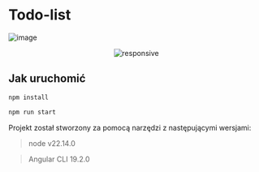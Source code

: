 # Todo-list

![image](https://github.com/user-attachments/assets/aa03849f-c18f-4d45-94c4-a2e44c9239b4)

<p align="center">
  <img src="https://github.com/user-attachments/assets/6b4019c9-6f67-4034-b684-cf8e6fed30df" alt="responsive"">
</p>

## Jak uruchomić

```bash
npm install
```

```bash
npm run start
```

Projekt został stworzony za pomocą narzędzi z następującymi wersjami:

> node v22.14.0

> Angular CLI 19.2.0
